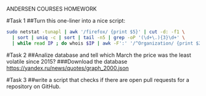 ANDERSEN COURSES HOMEWORK

#Task 1
##Turn this one-liner into a nice script:
```sh
sudo netstat -tunapl | awk '/firefox/ {print $5}' | cut -d: -f1 \
  | sort | uniq -c | sort | tail -n5 | grep -oP '(\d+\.){3}\d+' \
  | while read IP ; do whois $IP | awk -F':' '/^Organization/ {print $2}' ; done
```

#Task 2
##Analize database and tell which March the price was the least volatile since 2015?
###Download the database https://yandex.ru/news/quotes/graph_2000.json

#Task 3
##write a script that checks if there are open pull requests for a repository on GitHub.
